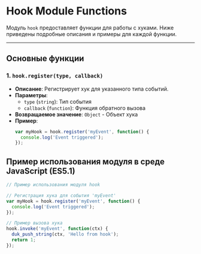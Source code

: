 # Hook Module Functions

Модуль `hook` предоставляет функции для работы с хуками. Ниже приведены подробные описания и примеры для каждой функции.

---

## Основные функции

### 1. **`hook.register(type, callback)`**

- **Описание**: Регистрирует хук для указанного типа событий.
- **Параметры**:
  - `type` (`string`): Тип события
  - `callback` (`function`): Функция обратного вызова
- **Возвращаемое значение**: `Object` - Объект хука
- **Пример**:
    ```js
    var myHook = hook.register('myEvent', function() {
      console.log('Event triggered');
    });
    ```

## Пример использования модуля в среде JavaScript (ES5.1)

```js
// Пример использования модуля hook

// Регистрация хука для события 'myEvent'
var myHook = hook.register('myEvent', function() {
  console.log('Event triggered');
});

// Пример вызова хука
hook.invoke('myEvent', function(ctx) {
  duk_push_string(ctx, 'Hello from hook');
  return 1;
});
